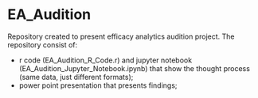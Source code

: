 # EA_Audition

Repository created to present efficacy analytics audition project. The repository consist of:
- r code (EA_Audition_R_Code.r) and jupyter notebook (EA_Audition_Jupyter_Notebook.ipynb) that show the thought process (same data, just different formats);
- power point presentation that presents findings;
